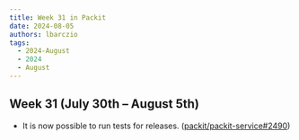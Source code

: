 ```yaml
---
title: Week 31 in Packit
date: 2024-08-05
authors: lbarczio
tags:
  - 2024-August
  - 2024
  - August
---
```


## Week 31 (July 30th – August 5th)

- It is now possible to run tests for releases. ([packit/packit-service#2490](https://github.com/packit/packit-service/pull/2490))
